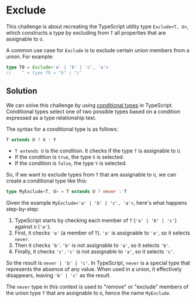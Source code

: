 # Exclude

This challenge is about recreating the TypeScript utility type `Exclude<T, U>`, which constructs a type by excluding from `T` all properties that are assignable to `U`.

A common use case for `Exclude` is to exclude certain union members from a union. For example:

```ts
type T0 = Exclude<'a' | 'b' | 'c', 'a'>
//    ^ = type T0 = "b" | "c"
```

## Solution

We can solve this challenge by using [conditional types](https://www.typescriptlang.org/docs/handbook/2/conditional-types.html) in TypeScript. Conditional types select one of two possible types based on a condition expressed as a type relationship test.

The syntax for a conditional type is as follows:

```ts
T extends U ? X : Y
```

- `T extends U` is the condition. It checks if the type `T` is assignable to `U`.
- If the condition is `true`, the type `X` is selected.
- If the condition is `false`, the type `Y` is selected.

So, if we want to exclude types from `T` that are assignable to `U`, we can create a conditional type like this:

```ts
type MyExclude<T, U> = T extends U ? never : T
```

Given the example `MyExclude<'a' | 'b' | 'c', 'a'>`, here's what happens step-by-step:

1. TypeScript starts by checking each member of `T` (`'a' | 'b' | 'c'`) against `U` (`'a'`).
2. First, it checks `'a'` (a member of `T`). `'a'` is assignable to `'a'`, so it selects `never`.
3. Then it checks `'b'`. `'b'` is not assignable to `'a'`, so it selects `'b'`.
4. Finally, it checks `'c'`. `'c'` is not assignable to `'a'`, so it selects `'c'`.

So the result is `never | 'b' | 'c'`. In TypeScript, `never` is a special type that represents the absence of any value. When used in a union, it effectively disappears, leaving `'b' | 'c'` as the result.

The `never` type in this context is used to "remove" or "exclude" members of the union type `T` that are assignable to `U`, hence the name `MyExclude`.
